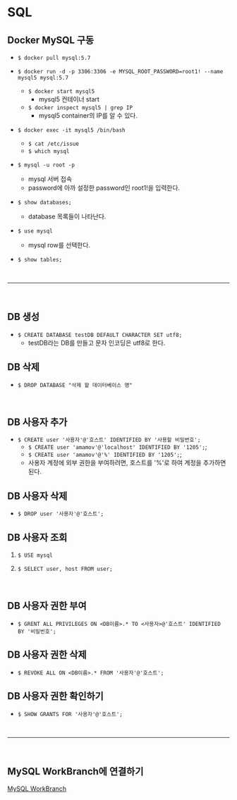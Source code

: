 # SQL

## Docker MySQL 구동

- `$ docker pull mysql:5.7`

- `$ docker run -d -p 3306:3306 -e MYSQL_ROOT_PASSWORD=root1! --name mysql5 mysql:5.7`

  - `$ docker start mysql5`
    - mysql5 컨테이너 start
  - `$ docker inspect mysql5 | grep IP`
    - mysql5 container의 IP를 알 수 있다.

- `$ docker exec -it mysql5 /bin/bash`

  - `$ cat /etc/issue`
  - `$ which mysql`

- `$ mysql -u root -p`

  - mysql 서버 접속
  - password에 아까 설정한 password인 root1!을 입력한다.

- `$ show databases;`

  - database 목록들이 나타난다.

- `$ use mysql`

  - mysql row를 선택한다.

- `$ show tables;`

<br>

---

<br>

## DB 생성

- `$ CREATE DATABASE testDB DEFAULT CHARACTER SET utf8;`
  - testDB라는 DB를 만들고 문자 인코딩은 utf8로 한다.

## DB 삭제

- `$ DROP DATABASE "삭제 할 데이터베이스 명"`

<br>

## DB 사용자 추가

- `$ CREATE user '사용자'@'호스트' IDENTIFIED BY '사용할 비밀번호';`
  - `$ CREATE user 'amamov'@'localhost' IDENTIFIED BY '1205';`;
  - `$ CREATE user 'amamov'@'%' IDENTIFIED BY '1205';`;
  - 사용자 계정에 외부 권한을 부여하려면, 호스트를 '%'로 하여 계정을 추가하면 된다.

## DB 사용자 삭제

- `$ DROP user '사용자'@'호스트';`

## DB 사용자 조회

1. `$ USE mysql`

2. `$ SELECT user, host FROM user;`

<br>

## DB 사용자 권한 부여

- `$ GRENT ALL PRIVILEGES ON <DB이름>.* TO <사용자>@'호스트' IDENTIFIED BY '비밀번호';`

## DB 사용자 권한 삭제

- `$ REVOKE ALL ON <DB이름>.* FROM '사용자'@'호스트';`

## DB 사용자 권한 확인하기

- `$ SHOW GRANTS FOR '사용자'@'호스트';`

<br>

---

<br>

## MySQL WorkBranch에 연결하기

[MySQL WorkBranch](https://www.mysql.com/products/workbench/)
